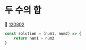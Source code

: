 # 두 수의 합
🔗 <a href="https://school.programmers.co.kr/learn/courses/30/lessons/120802">120802</a>

```javascript
const solution = (num1, num2) => {
    return num1 + num2
}
```
